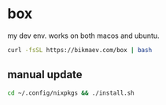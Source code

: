 # box

my dev env. works on both macos and ubuntu.

```bash
curl -fsSL https://bikmaev.com/box | bash
```

## manual update

```bash
cd ~/.config/nixpkgs && ./install.sh
```

